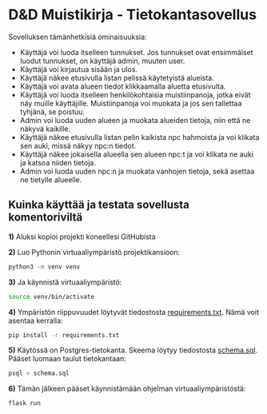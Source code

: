 # D&D Muistikirja - Tietokantasovellus

Sovelluksen tämänhetkisiä ominaisuuksia:
- Käyttäjä voi luoda itselleen tunnukset. Jos tunnukset ovat ensimmäiset luodut tunnukset, on käyttäjä admin, muuten user.
- Käyttäjä voi kirjautua sisään ja ulos.
- Käyttäjä näkee etusivulla listan pelissä käytetyistä alueista.
- Käyttäjä voi avata alueen tiedot klikkaamalla aluetta etusivulta.
- Käyttäjä voi luoda itselleen henkilökohtaisia muistiinpanoja, jotka eivät näy muille käyttäjille. Muistiinpanoja voi muokata ja jos sen tallettaa tyhjänä, se poistuu.
- Admin voi luoda uuden alueen ja muokata alueiden tietoja, niin että ne näkyvä kaikille.
- Käyttäjä näkee etusivulla listan pelin kaikista npc hahmoista ja voi klikata sen auki, missä näkyy npc:n tiedot.
- Käyttäjä näkee jokaisella alueella sen alueen npc:t ja voi klikata ne auki ja katsoa niiden tietoja.
- Admin voi luoda uuden npc:n ja muokata vanhojen tietoja, sekä asettaa ne tietylle alueelle.

## Kuinka käyttää ja testata sovellusta komentoriviltä
**1)** Aluksi kopioi projekti koneellesi GitHubista


**2)** Luo Pythonin virtuaaliympäristö projektikansioon:

```bash
python3 -m venv venv
```

**3)** Ja käynnistä virtuaaliympäristö:

```bash
source venv/bin/activate
```

**4)** Ympäristön riippuvuudet löytyvät tiedostosta [requirements.txt](./requirements.txt). 
Nämä voit asentaa kerralla:

```bash
pip install -r requirements.txt
```


**5)** Käytössä on Postgres-tietokanta. Skeema löytyy tiedostosta [schema.sql](./schema.sql). Pääset luomaan taulut tietokantaan:

```bash
psql < schema.sql
```

**6)** Tämän jälkeen pääset käynnistämään ohjelman virtuaaliympäristöstä:

```bash
flask run
```
